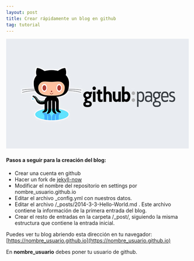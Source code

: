 ```yaml
---
layout: post
title: Crear rápidamente un blog en github
tag: tutorial
---
```


![github pages](/images/github-pages.jpg)

#### Pasos a seguir para la creación del blog:
- Crear una cuenta en github
- Hacer un fork de [jekyll-now](https://github.com/barryclark/jekyll-now)
- Modificar el nombre del repositorio en settings por nombre_usuario.github.io
- Editar el archivo _config.yml con nuestros datos.
- Editar el archivo /_posts/2014-3-3-Hello-World.md . Este archivo contiene la información de la primera entrada del blog.
- Crear el resto de entradas en la carpeta /_post/, siguiendo la misma estructura que contiene la entrada inicial.

Puedes ver tu blog abriendo esta dirección en tu navegador: [https://nombre_usuario.github.io](https://nombre_usuario.github.io)

En **nombre_usuario** debes poner tu usuario de github.
